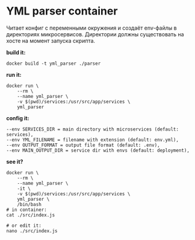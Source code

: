 # YML parser container

Читает конфиг с переменными окружения и создаёт env-файлы в директориях микросервисов. Директории должны существовать на хосте на момент запуска скрипта.

**build it:**
```shell
docker build -t yml_parser ./parser
```

**run it:**
```shell
docker run \
    --rm \
    --name yml_parser \
    -v $(pwd)/services:/usr/src/app/services \
    yml_parser
```

**config it:**
```
--env SERVICES_DIR = main directory with microservices (default: services),
--env YML_FILENAME = filename with extension (default: env.yml),
--env OUTPUT_FORMAT = output file format (default: .env),
--env MAIN_OUTPUT_DIR = service dir with envs (default: deployment),
```

**see it?**
```shell
docker run \
    --rm \
    --name yml_parser \
    -it \
    -v $(pwd)/services:/usr/src/app/services \
    yml_parser \
    /bin/bash
# in container:
cat ./src/index.js

# or edit it:
nano ./src/index.js
```
